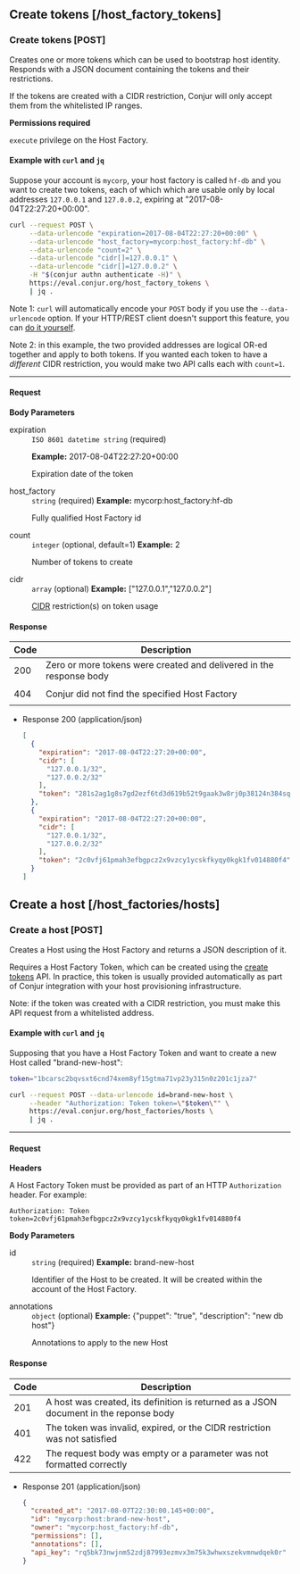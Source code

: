 ## Create tokens [/host_factory_tokens]

### Create tokens [POST]

Creates one or more tokens which can be used to bootstrap host identity.
Responds with a JSON document containing the tokens and their restrictions.

If the tokens are created with a CIDR restriction, Conjur will only accept them
from the whitelisted IP ranges.

**Permissions required**

`execute` privilege on the Host Factory.

#### Example with `curl` and `jq`

Suppose your account is `mycorp`, your host factory is called `hf-db` and you
want to create two tokens, each of which which are usable only by local
addresses `127.0.0.1` and `127.0.0.2`, expiring at "2017-08-04T22:27:20+00:00".

```bash
curl --request POST \
     --data-urlencode "expiration=2017-08-04T22:27:20+00:00" \
     --data-urlencode "host_factory=mycorp:host_factory:hf-db" \
     --data-urlencode "count=2" \
     --data-urlencode "cidr[]=127.0.0.1" \
     --data-urlencode "cidr[]=127.0.0.2" \
     -H "$(conjur authn authenticate -H)" \
     https://eval.conjur.org/host_factory_tokens \
     | jq .
```

Note 1: `curl` will automatically encode your `POST` body if you use the
`--data-urlencode` option. If your HTTP/REST client doesn't support this
feature, you can [do it yourself][mdn-urlencode].

Note 2: in this example, the two provided addresses are logical OR-ed together
and apply to both tokens. If you wanted each token to have a *different* CIDR
restriction, you would make two API calls each with `count=1`.

[mdn-urlencode]: https://developer.mozilla.org/en-US/docs/Glossary/percent-encoding

---

#### Request

**Body Parameters**

<dl>
<dt>expiration</dt>
<dd>
  <code>ISO 8601 datetime string</code>
  (required)
  <span class="text-muted"><p><strong>Example:</strong> 2017-08-04T22:27:20+00:00</p></span>
  <p>Expiration date of the token</p>
</dd>
<dt>host_factory</dt>
<dd>
  <code>string</code>
  (required)
  <span class="text-muted"><strong>Example:</strong> mycorp:host_factory:hf-db</span>
  <p>Fully qualified Host Factory id</p>
</dd>
<dt>count</dt>
<dd>
  <code>integer</code>
  (optional, default=1)
  <span class="text-muted"><strong>Example:</strong> 2</span>
  <p>Number of tokens to create</p>
</dd>
<dt>cidr</dt>
<dd>
  <code>array</code>
  (optional)
  <span class="text-muted"><strong>Example:</strong> ["127.0.0.1","127.0.0.2"]</span>
  <p><a href="https://en.wikipedia.org/wiki/Classless_Inter-Domain_Routing">CIDR</a> restriction(s) on token usage</p>
</dd>
</dl>

#### Response

| Code | Description                                                         |
|------|---------------------------------------------------------------------|
| 200  | Zero or more tokens were created and delivered in the response body |
|<!-- include(partials/http_403.md) -->|
| 404  | Conjur did not find the specified Host Factory                      |
|<!-- include(partials/http_422.md) -->|

+ Response 200 (application/json)

    ```json
    [
      {
        "expiration": "2017-08-04T22:27:20+00:00",
        "cidr": [
          "127.0.0.1/32",
          "127.0.0.2/32"
        ],
        "token": "281s2ag1g8s7gd2ezf6td3d619b52t9gaak3w8rj0p38124n384sq7x"
      },
      {
        "expiration": "2017-08-04T22:27:20+00:00",
        "cidr": [
          "127.0.0.1/32",
          "127.0.0.2/32"
        ],
        "token": "2c0vfj61pmah3efbgpcz2x9vzcy1ycskfkyqy0kgk1fv014880f4"
      }
    ]
    ```

## Create a host [/host_factories/hosts]

### Create a host [POST]

Creates a Host using the Host Factory and returns a JSON description of it.

Requires a Host Factory Token, which can be created using
the [create tokens][hf-tokens] API. In practice, this token is usually
provided automatically as part of Conjur integration with your host
provisioning infrastructure.

Note: if the token was created with a CIDR restriction, you must make this API
request from a whitelisted address.

[hf-tokens]: #host-factory-create-tokens-post
[puppet-integration]: https://forge.puppet.com/conjur/conjur

#### Example with `curl` and `jq`

Supposing that you have a Host Factory Token and want to create a new Host
called "brand-new-host":

```bash
token="1bcarsc2bqvsxt6cnd74xem8yf15gtma71vp23y315n0z201c1jza7"

curl --request POST --data-urlencode id=brand-new-host \
     --header "Authorization: Token token=\"$token\"" \
     https://eval.conjur.org/host_factories/hosts \
     | jq .
```

---

#### Request

**Headers**

A Host Factory Token must be provided as part of an HTTP
`Authorization` header. For example:

`Authorization: Token token=2c0vfj61pmah3efbgpcz2x9vzcy1ycskfkyqy0kgk1fv014880f4`

**Body Parameters**

<dl>
<dt>id</dt>
<dd>
  <code>string</code>
  (required)
  <span class="text-muted"><strong>Example:</strong> brand-new-host</span>
  <p>Identifier of the Host to be created. It will be created within the account of the Host Factory.</p>
</dd>
<dt>annotations</dt>
<dd>
  <code>object</code>
  (optional)
  <span class="text-muted"><strong>Example:</strong> {"puppet": "true", "description": "new db host"}</span>
  <p>Annotations to apply to the new Host</p>
</dd>
</dl>

#### Response

| Code | Description                                                                           |
|------|---------------------------------------------------------------------------------------|
|  201 | A host was created, its definition is returned as a JSON document in the reponse body |
|  401 | The token was invalid, expired, or the CIDR restriction was not satisfied             |
|  422 | The request body was empty or a parameter was not formatted correctly                 |

+ Response 201 (application/json)

    ```json
    {
      "created_at": "2017-08-07T22:30:00.145+00:00",
      "id": "mycorp:host:brand-new-host",
      "owner": "mycorp:host_factory:hf-db",
      "permissions": [],
      "annotations": [],
      "api_key": "rq5bk73nwjnm52zdj87993ezmvx3m75k3whwxszekvmnwdqek0r"
    }
    ```
